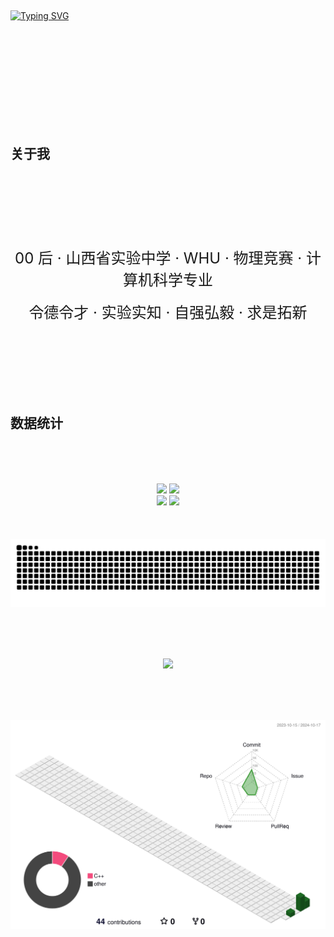 <br><br><br>
<br><br><br>
<br><br><br>

<a href="https://git.io/typing-svg"><img src="https://readme-typing-svg.herokuapp.com?font=Cinzel&size=40&letterSpacing=center&duration=2000&pause=1000&center=true&vCenter=true&width=1000&lines=Hi+There.;This+is+Chen+Hongyu.;Hoping+to+explore+the+worlds+unknown.;Nice+to+meet+you." alt="Typing SVG" /></a>


<br><br><br>
<br><br><br>
<br><br><br>
## 关于我
<br><br><br>
<br><br><br>
<div align='center' ><font size=5>00 后 · 山西省实验中学 · WHU · 物理竞赛 · 计算机科学专业</font></div>
<br>
<div align='center' ><font size=5>令德令才 · 实验实知 · 自强弘毅 · 求是拓新</font></div>

<br><br><br>
<br><br><br>

## 数据统计

<br><br><br>
<!--   stats + languages -->
 
<div align="center">
<span>  </span>
<img height="150px" src="https://github-readme-stats.vercel.app/api?username=Enchograph&rank_icon=github&include_all_commits=true" /><span>  </span><img height="150px" src="https://github-readme-streak-stats.herokuapp.com/?user=Enchograph" />
<span>  </span>
</div>

<div align="center">
<span>  </span>
 </span><img height="255px" src="https://github-readme-stats.vercel.app/api/top-langs/?username=Enchograph&layout=donut" /><span> 
 </span><img height="255px" src="https://github-readme-stats.vercel.app/api/top-langs/?username=Enchograph" /><span> 
<span>  </span>
</div>
<br><br><br>
<div align="center">
<!--   green snake -->
    <img src="https://raw.githubusercontent.com/Enchograph/Enchograph/output/github-contribution-grid-snake.svg" />
</div>

<br><br><br>
<div align="center">
    <img src="https://github-readme-activity-graph.vercel.app/graph?username=Enchograph&bg_color=fffffF&color=0a0a10&line=36BCF7&point=607090" />
</div>


<br><br><br>

<!--   profile-green-animate -->
![](./profile-3d-contrib/profile-green-animate.svg)


<br><br><br>

